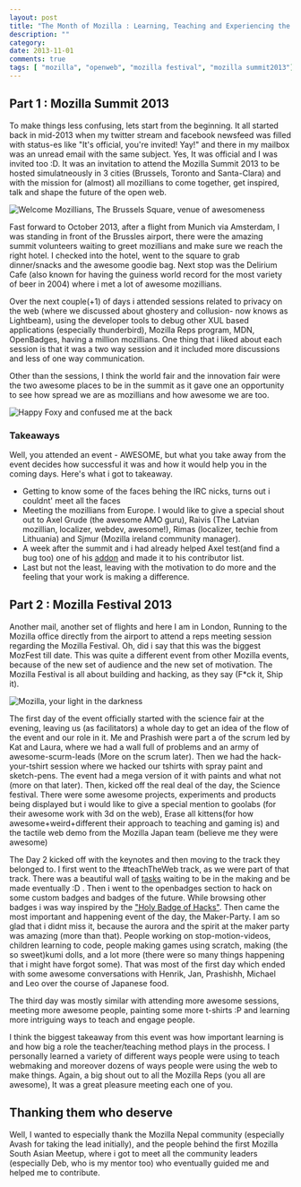 ```yaml
---
layout: post
title: "The Month of Mozilla : Learning, Teaching and Experiencing the OpenWeb"
description: ""
category: 
date: 2013-11-01
comments: true
tags: [ "mozilla", "openweb", "mozilla festival", "mozilla summit2013"]
---
```


## Part 1 : Mozilla Summit 2013

To make things less confusing, lets start from the beginning. It all started back in mid-2013 when my twitter stream and facebook newsfeed was filled with status-es like "It's official, you're invited! Yay!" and there in my mailbox was an unread email with the same subject. Yes, It was official and I was invited too :D. It was an invitation to attend the Mozilla Summit 2013 to be hosted simulatneously in 3 cities (Brussels, Toronto and Santa-Clara) and with the mission for (almost) all mozillians to come together, get inspired, talk and shape the future of the open web.

![Welcome Mozillians, The Brussels Square, venue of awesomeness](https://farm4.staticflickr.com/3730/10223251464_c4320a458b.jpg)


Fast forward to October 2013, after a flight from Munich via Amsterdam, I was standing in front of the Brussles airport, there were the amazing summit volunteers waiting to greet mozillians and make sure we reach the right hotel. I checked into the hotel, went to the square to grab dinner/snacks and the awesome goodie bag. Next stop was the Delirium Cafe (also known for having the guiness world record for the most variety of beer in 2004) where i met a lot of awesome mozillians.

Over the next couple(+1) of days i attended sessions related to privacy on the web (where we discussed about ghostery and collusion- now knows as Lightbeam), using the developer tools to debug other XUL based applications (especially thunderbird), Mozilla Reps program, MDN, OpenBadges, having a million mozillians. One thing that i liked about each session is that it was a two way session and it included more discussions and less of one way communication.

Other than the sessions, I think the world fair and the innovation fair were the two awesome places to be in the summit as it gave one an opportunity to see how spread we are as mozillians and how awesome we are too.

![Happy Foxy and confused me at the back](https://farm4.staticflickr.com/3706/10096055983_2dbe4b93c5_z.jpg)


### Takeaways
Well, you attended an event - AWESOME, but what you take away from the event decides how successful it was and how it would help you in the coming days. Here's what i got to takeaway.
 - Getting to know some of the faces behing the IRC nicks, turns out i couldnt' meet all the faces
 - Meeting the mozillians from Europe. I would like to give a special shout out to Axel Grude (the awesome AMO guru), Raivis (The Latvian mozillian, localizer, webdev, awesome!), Rimas (localizer, techie from Lithuania) and Sjmur (Mozilla ireland community manager).
 - A week after the summit and i had already helped Axel test(and find a bug too) one of his [addon](https://addons.mozilla.org/en-US/thunderbird/addon/quickfolders-tabbed-folders/) and made it to his contributor list.
 - Last but not the least, leaving with the motivation to do more and the feeling that your work is making a difference.

## Part 2 : Mozilla Festival 2013

Another mail, another set of flights and here I am in London, Running to the Mozilla office directly from the airport to attend a reps meeting session regarding the Mozilla Festival. Oh, did i say that this was the biggest MozFest till date. This was quite a different event from other Mozilla events, because of the new set of audience and the new set of motivation. The Mozilla Festival is all about building and hacking, as they say (F*ck it, Ship it).

![Mozilla, your light in the darkness](https://farm3.staticflickr.com/2865/10477578876_8de75ceeb9_z.jpg)


The first day of the event officially started with the science fair at the evening, leaving us (as facilitators) a whole day to get an idea of the flow of the event and our role in it. Me and Prashish were part a of the scrum led by Kat and Laura, where we had a wall full of problems and an army of awesome-scurm-leads (More on the scrum later). Then we had the hack-your-tshirt session where we hacked our tshirts with spray paint and sketch-pens. The event had a mega version of it with paints and what not (more on that later). Then, kicked off the real deal of the day, the Science festival. There were some awesome projects, experiments and products being displayed but i would like to give a special mention to goolabs (for their awesome work with 3d on the web), Erase all kittens(for how awesome+weird+different their approach to teaching and gaming is) and the tactile web demo from the Mozilla Japan team (believe me they were awesome)

The Day 2 kicked off with the keynotes and then moving to the track they belonged to. I first went to the #teachTheWeb track, as we were part of that track. There was a beautiful wall of [tasks](http://www.flickr.com/photos/hardfire/10477598396/) waiting to be in the making and be made eventually :D . Then i went to the openbadges section to hack on some custom badges and badges of the future. While browsing other badges i was way inspired by the ["Holy Badge of Hacks"](http://www.flickr.com/photos/hardfire/10525736543/). Then came the most important and happening event of the day, the Maker-Party. I am so glad that i didnt miss it, because the aurora and the spirit at the maker party was amazing (more than that). People working on stop-motion-videos, children learning to code, people making games using scratch, making (the so sweet)kumi dolls, and a lot more (there were so many things happening that i might have forgot some). That was most of the first day which ended with some awesome conversations with Henrik, Jan, Prashishh, Michael and Leo over the course of Japanese food.

The third day was mostly similar with attending more awesome sessions, meeting more awesome people, painting some more t-shirts :P and learning more intriguing ways to teach and engage people. 

I think the biggest takeaway from this event was how important learning is and how big a role the teacher/teaching method plays in the process. I personally learned a variety of different ways people were using to teach webmaking and moreover dozens of ways people were using the web to make things. Again, a big shout out to all the Mozilla Reps (you all are awesome), It was a great pleasure meeting each one of you.

## Thanking them who deserve
Well, I wanted to especially thank the Mozilla Nepal community (especially Avash for taking the lead initially), and the people behind the first Mozilla South Asian Meetup, where i got to meet all the community leaders (especially Deb, who is my mentor too) who eventually guided me and helped me to contribute.
